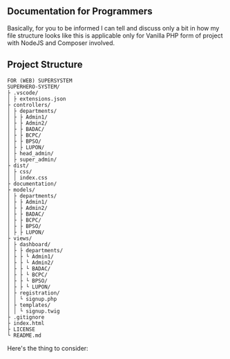 ## Documentation for Programmers

Basically, for you to be informed I can tell and discuss only a bit in how my file structure looks like
this is applicable only for Vanilla PHP form of project with NodeJS and Composer involved.

## Project Structure

```term
FOR (WEB) SUPERSYSTEM
SUPERHERO-SYSTEM/
├ .vscode/
│ ├ extensions.json
├ controllers/
│ ├ departments/
│ ├ ├ Admin1/
│ ├ ├ Admin2/
│ ├ ├ BADAC/
│ ├ ├ BCPC/
│ ├ ├ BPSO/
│ ├ ├ LUPON/
│ ├ head_admin/
│ ├ super_admin/
├ dist/
│ ├ css/
│ │ index.css
├ documentation/
├ models/
│ ├ departments/
│ ├ ├ Admin1/
│ ├ ├ Admin2/
│ ├ ├ BADAC/
│ ├ ├ BCPC/
│ ├ ├ BPSO/
│ ├ ├ LUPON/
├ views/
│ ├ dashboard/
│ ├ ├ departments/
│ ├ ├ └ Admin1/
│ ├ ├ └ Admin2/
│ ├ ├ └ BADAC/
│ ├ ├ └ BCPC/
│ ├ ├ └ BPSO/
│ ├ ├ └ LUPON/
│ ├ registration/
│ │ └ signup.php
│ ├ templates/
│ │ └ signup.twig
├ .gitignore
├ index.html
├ LICENSE
└ README.md
```

Here's the thing to consider: